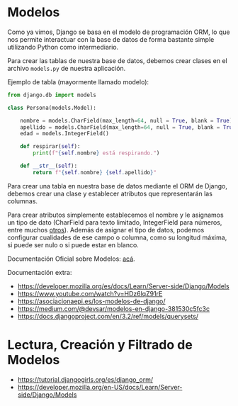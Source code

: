 # Modelos

Como ya vimos, Django se basa en el modelo de programación ORM, lo que nos permite interactuar con la base de datos de forma bastante simple utilizando Python como intermediario.

Para crear las tablas de nuestra base de datos, debemos crear clases en el archivo `models.py` de nuestra aplicación.

Ejemplo de tabla (mayormente llamado modelo):

```python
from django.db import models

class Persona(models.Model):

    nombre = models.CharField(max_length=64, null = True, blank = True)
    apellido = models.CharField(max_length=64, null = True, blank = True)
    edad = models.IntegerField()

    def respirar(self):
        print(f"{self.nombre} está respirando.")

    def __str__(self):
        return f"{self.nombre} {self.apellido}"
```

Para crear una tabla en nuestra base de datos mediante el ORM de Django, debemos crear una clase y establecer atributos que representarán las columnas.

Para crear atributos simplemente establecemos el nombre y le asignamos un tipo de dato (CharField para texto limitado, IntegerField para números, entre muchos [otros](https://docs.djangoproject.com/es/1.11/ref/models/fields/#field-types)). Además de asignar el tipo de datos, podemos configurar cualidades de ese campo o columna, como su longitud máxima, si puede ser nulo o si puede estar en blanco.

Documentación Oficial sobre Modelos: [acá](https://docs.djangoproject.com/en/3.2/topics/db/models/).

Documentación extra:

- https://developer.mozilla.org/es/docs/Learn/Server-side/Django/Models
- https://www.youtube.com/watch?v=HDz6lqZ91rE
- https://asociacionaepi.es/los-modelos-de-django/
- https://medium.com/@devsar/modelos-en-django-381530c5fc3c
- https://docs.djangoproject.com/en/3.2/ref/models/querysets/

# Lectura, Creación y Filtrado de Modelos

- https://tutorial.djangogirls.org/es/django_orm/
- https://developer.mozilla.org/en-US/docs/Learn/Server-side/Django/Models